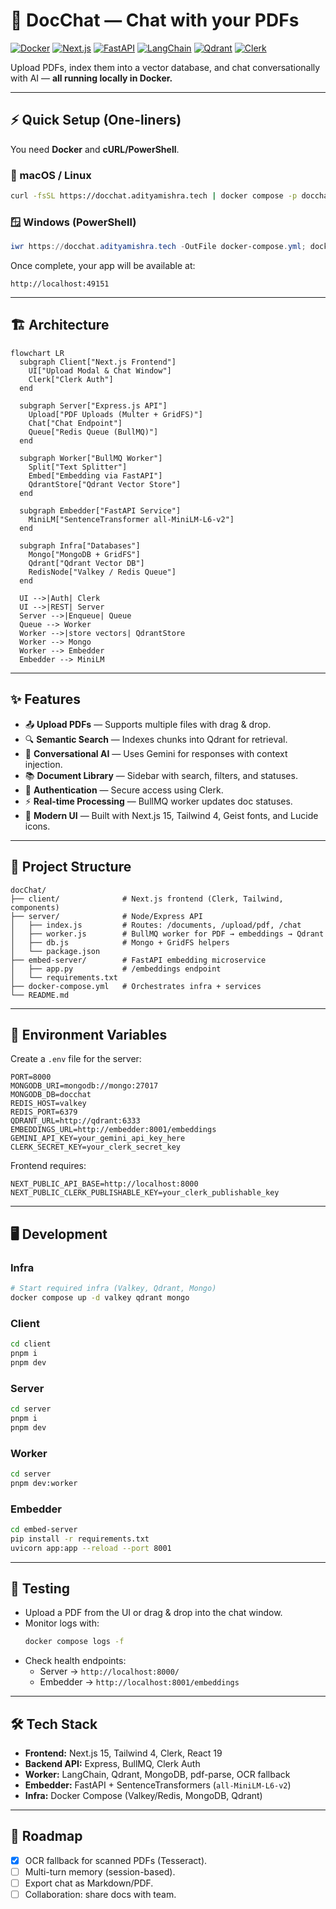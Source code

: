 # 📄 DocChat — Chat with your PDFs

[![Docker](https://img.shields.io/badge/Docker-ready-blue?logo=docker)](https://www.docker.com/)
[![Next.js](https://img.shields.io/badge/Next.js-15-black?logo=next.js)](https://nextjs.org/)
[![FastAPI](https://img.shields.io/badge/FastAPI-embeddings-teal?logo=fastapi)](https://fastapi.tiangolo.com/)
[![LangChain](https://img.shields.io/badge/LangChain-RAG-success)](https://www.langchain.com/)
[![Qdrant](https://img.shields.io/badge/Qdrant-vector%20db-purple)](https://qdrant.tech)
[![Clerk](https://img.shields.io/badge/Auth-Clerk-orange)](https://clerk.com)

Upload PDFs, index them into a vector database, and chat conversationally with AI — **all running locally in Docker.**

---

## ⚡ Quick Setup (One-liners)

You need **Docker** and **cURL/PowerShell**.

### 🐧 macOS / Linux
```bash
curl -fsSL https://docchat.adityamishra.tech | docker compose -p docchat -f - up -d
```

### 🪟 Windows (PowerShell)
```powershell
iwr https://docchat.adityamishra.tech -OutFile docker-compose.yml; docker compose -p docchat -f docker-compose.yml up -d
```

Once complete, your app will be available at:

```
http://localhost:49151
```

---

## 🏗️ Architecture

```mermaid
flowchart LR
  subgraph Client["Next.js Frontend"]
    UI["Upload Modal & Chat Window"]
    Clerk["Clerk Auth"]
  end

  subgraph Server["Express.js API"]
    Upload["PDF Uploads (Multer + GridFS)"]
    Chat["Chat Endpoint"]
    Queue["Redis Queue (BullMQ)"]
  end

  subgraph Worker["BullMQ Worker"]
    Split["Text Splitter"]
    Embed["Embedding via FastAPI"]
    QdrantStore["Qdrant Vector Store"]
  end

  subgraph Embedder["FastAPI Service"]
    MiniLM["SentenceTransformer all-MiniLM-L6-v2"]
  end

  subgraph Infra["Databases"]
    Mongo["MongoDB + GridFS"]
    Qdrant["Qdrant Vector DB"]
    RedisNode["Valkey / Redis Queue"]
  end

  UI -->|Auth| Clerk
  UI -->|REST| Server
  Server -->|Enqueue| Queue
  Queue --> Worker
  Worker -->|store vectors| QdrantStore
  Worker --> Mongo
  Worker --> Embedder
  Embedder --> MiniLM
```

---

## ✨ Features

- 📤 **Upload PDFs** — Supports multiple files with drag & drop.  
- 🔍 **Semantic Search** — Indexes chunks into Qdrant for retrieval.  
- 💬 **Conversational AI** — Uses Gemini for responses with context injection.  
- 📚 **Document Library** — Sidebar with search, filters, and statuses.  
- 👤 **Authentication** — Secure access using Clerk.  
- ⚡ **Real-time Processing** — BullMQ worker updates doc statuses.  
- 🎨 **Modern UI** — Built with Next.js 15, Tailwind 4, Geist fonts, and Lucide icons.  

---

## 📂 Project Structure

```
docChat/
├── client/              # Next.js frontend (Clerk, Tailwind, components)
├── server/              # Node/Express API
│   ├── index.js         # Routes: /documents, /upload/pdf, /chat
│   ├── worker.js        # BullMQ worker for PDF → embeddings → Qdrant
│   ├── db.js            # Mongo + GridFS helpers
│   └── package.json
├── embed-server/        # FastAPI embedding microservice
│   ├── app.py           # /embeddings endpoint
│   └── requirements.txt
├── docker-compose.yml   # Orchestrates infra + services
└── README.md
```

---

## 🔐 Environment Variables

Create a `.env` file for the server:

```env
PORT=8000
MONGODB_URI=mongodb://mongo:27017
MONGODB_DB=docchat
REDIS_HOST=valkey
REDIS_PORT=6379
QDRANT_URL=http://qdrant:6333
EMBEDDINGS_URL=http://embedder:8001/embeddings
GEMINI_API_KEY=your_gemini_api_key_here
CLERK_SECRET_KEY=your_clerk_secret_key
```

Frontend requires:

```env
NEXT_PUBLIC_API_BASE=http://localhost:8000
NEXT_PUBLIC_CLERK_PUBLISHABLE_KEY=your_clerk_publishable_key
```

---

## 🖥️ Development

### Infra
```bash
# Start required infra (Valkey, Qdrant, Mongo)
docker compose up -d valkey qdrant mongo
```

### Client
```bash
cd client
pnpm i
pnpm dev
```

### Server
```bash
cd server
pnpm i
pnpm dev
```

### Worker
```bash
cd server
pnpm dev:worker
```

### Embedder
```bash
cd embed-server
pip install -r requirements.txt
uvicorn app:app --reload --port 8001
```

---

## 🧪 Testing

- Upload a PDF from the UI or drag & drop into the chat window.  
- Monitor logs with:
  ```bash
  docker compose logs -f
  ```
- Check health endpoints:
  - Server → `http://localhost:8000/`
  - Embedder → `http://localhost:8001/embeddings`

---

## 🛠️ Tech Stack

- **Frontend:** Next.js 15, Tailwind 4, Clerk, React 19  
- **Backend API:** Express, BullMQ, Clerk Auth  
- **Worker:** LangChain, Qdrant, MongoDB, pdf-parse, OCR fallback  
- **Embedder:** FastAPI + SentenceTransformers (`all-MiniLM-L6-v2`)  
- **Infra:** Docker Compose (Valkey/Redis, MongoDB, Qdrant)

---

## 🚀 Roadmap

- [x] OCR fallback for scanned PDFs (Tesseract).  
- [ ] Multi-turn memory (session-based).  
- [ ] Export chat as Markdown/PDF.  
- [ ] Collaboration: share docs with team.